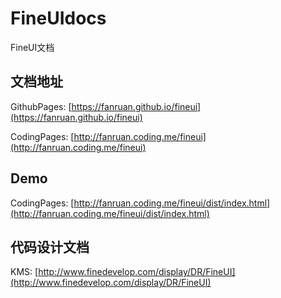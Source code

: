 # FineUIdocs
FineUI文档


## 文档地址

GithubPages: [https://fanruan.github.io/fineui](https://fanruan.github.io/fineui)

CodingPages: [http://fanruan.coding.me/fineui](http://fanruan.coding.me/fineui)


## Demo

CodingPages: [http://fanruan.coding.me/fineui/dist/index.html](http://fanruan.coding.me/fineui/dist/index.html)


## 代码设计文档

KMS: [http://www.finedevelop.com/display/DR/FineUI](http://www.finedevelop.com/display/DR/FineUI)

